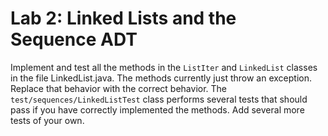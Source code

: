 # Lab 2: Linked Lists and the Sequence ADT

Implement and test all the methods in the `ListIter` and `LinkedList`
classes in the file LinkedList.java.  The methods currently just throw
an exception. Replace that behavior with the correct behavior.  The
`test/sequences/LinkedListTest` class performs several tests that
should pass if you have correctly implemented the methods. Add
several more tests of your own.


